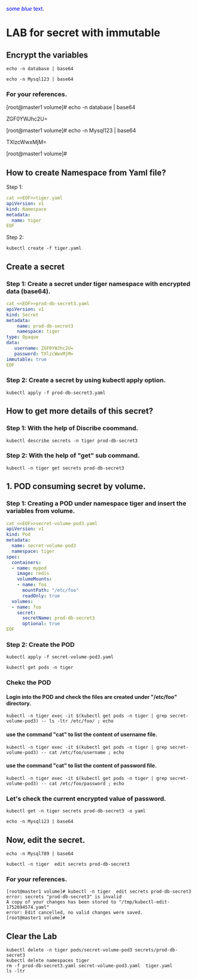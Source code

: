 <span style="color:blue">some *blue* text</span>.
# LAB for secret with **immutable**   
## Encrypt the variables
```
echo -n database | base64
```
``` 
echo -n Mysql123 | base64
```

### For your references. 

[root@master1 volume]# echo -n database | base64

ZGF0YWJhc2U=

[root@master1 volume]# echo -n Mysql123 | base64 

TXlzcWwxMjM=

[root@master1 volume]# 



## How to create Namespace from Yaml file?
Step 1: 
```yaml 
cat <<EOF>>tiger.yaml
apiVersion: v1
kind: Namespace
metadata:
  name: tiger
EOF
```
Step 2:
```
kubectl create -f tiger.yaml
```
## Create a secret
### Step 1: Create a secret under tiger namespace with encrypted data (base64).

```yaml
cat <<EOF>>prod-db-secret3.yaml
apiVersion: v1 
kind: Secret 
metadata: 
    name: prod-db-secret3
    namespace: tiger
type: Opaque 
data: 
   username: ZGF0YWJhc2U=
   password: TXlzcWwxMjM=
immutable: true
EOF
```
### Step 2: Create a secret by using kubectl apply option.
```
kubectl apply -f prod-db-secret3.yaml
```
## How to get more details of this secret?
### Step 1: With the help of Discribe coommand.
```
kubectl describe secrets -n tiger prod-db-secret3
```
### Step 2: With the help of "get" sub command.
```
kubectl -n tiger get secrets prod-db-secret3
```
## 1. POD consuming secret by volume.

### Step 1: Creating a POD under namespace **tiger** and insert the variables from **volume**.
```yaml
cat <<EOF>>secret-volume-pod3.yaml
apiVersion: v1
kind: Pod
metadata:
  name: secret-volume-pod3
  namespace: tiger
spec:
  containers:
  - name: mypod
    image: redis
    volumeMounts:
    - name: foo
      mountPath: "/etc/foo"
      readOnly: true
  volumes:
  - name: foo
    secret:
      secretName: prod-db-secret3
      optional: true
EOF
```
### Step 2: Create the POD
```
kubectl apply -f secret-volume-pod3.yaml
```
```
kubectl get pods -n tiger
```
### Chekc the POD

#### Login into the POD and check the files are created under "/etc/foo" directory.
```
kubectl -n tiger exec -it $(kubectl get pods -n tiger | grep secret-volume-pod3) -- ls -ltr /etc/foo/ ; echo
```
#### use the command "cat" to list the content of username file.
```
kubectl -n tiger exec -it $(kubectl get pods -n tiger | grep secret-volume-pod3) -- cat /etc/foo/username ; echo
```
#### use the command "cat" to list the content of password file.
```
kubectl -n tiger exec -it $(kubectl get pods -n tiger | grep secret-volume-pod3) -- cat /etc/foo/password ; echo
```
### Let's check the current encrypted value of password.

```
kubectl get -n tiger secrets prod-db-secret3 -o yaml
```
```
echo -n Mysql123 | base64
```


## Now, edit the secret. 
```
echo -n Mysql789 | base64 
```
```
kubectl -n tiger  edit secrets prod-db-secret3
```
### For your references.

```
[root@master1 volume]# kubectl -n tiger  edit secrets prod-db-secret3
error: secrets "prod-db-secret3" is invalid
A copy of your changes has been stored to "/tmp/kubectl-edit-1752694574.yaml"
error: Edit cancelled, no valid changes were saved.
[root@master1 volume]# 
```

## Clear the Lab
```
kubectl delete -n tiger pods/secret-volume-pod3 secrets/prod-db-secret3
kubectl delete namespaces tiger
rm -f prod-db-secret3.yaml secret-volume-pod3.yaml  tiger.yaml
ls -ltr
```

   

